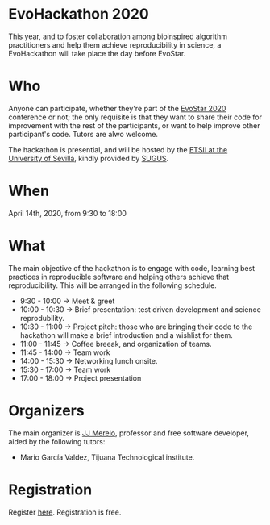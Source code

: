 # EvoHackathon 2020


This year, and to foster collaboration among bioinspired algorithm practitioners and help them achieve reproducibility in science, a EvoHackathon will take place the day before EvoStar.

# Who

Anyone can participate, whether they're part of the [EvoStar 2020](http://www.evostar.org/2020/) conference or not; the only requisite is that they want to share their code for improvement with the rest of the participants, or want to help improve other participant's code. Tutors are alwo welcome.

The hackathon is presential, and will be hosted by the [ETSII at the University of Sevilla](https://www.informatica.us.es/), kindly provided by [SUGUS](https://sugus.eii.us.es/).

# When

April 14th, 2020, from 9:30 to 18:00

# What

The main objective of the hackathon is to engage with code, learning best practices in reproducible software and helping others achieve that reproducibility. This will be arranged in the following schedule.

* 9:30 - 10:00 → Meet & greet
* 10:00 - 10:30 → Brief presentation: test driven development and science reprodubility.
* 10:30 - 11:00 → Project pitch: those who are bringing their code to the hackathon will make a brief introduction and a wishlist for them.
* 11:00 - 11:45 → Coffee breeak, and organization of teams.
* 11:45 - 14:00 → Team work
* 14:00 - 15:30 → Networking lunch onsite.
* 15:30 - 17:00 → Team work
* 17:00 - 18:00 → Project presentation

# Organizers

The main organizer is [JJ Merelo](https://github.com/JJ), professor and free software developer, aided by the following tutors:

* Mario García Valdez, Tijuana Technological institute.

# Registration

Register [here](https://www.surveymonkey.com/r/3P3SNKC). Registration is free.
